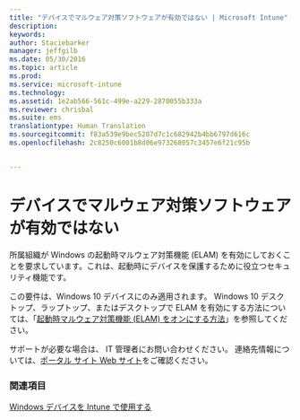 ```yaml
---
title: "デバイスでマルウェア対策ソフトウェアが有効ではない | Microsoft Intune"
description: 
keywords: 
author: Staciebarker
manager: jeffgilb
ms.date: 05/30/2016
ms.topic: article
ms.prod: 
ms.service: microsoft-intune
ms.technology: 
ms.assetid: 1e2ab566-561c-499e-a229-2870055b333a
ms.reviewer: chrisbal
ms.suite: ems
translationtype: Human Translation
ms.sourcegitcommit: f83a539e9bec5207d7c1c682942b4bb6797d616c
ms.openlocfilehash: 2c8250c6001b8d06e973268057c3457e6f21c95b


---
```



# デバイスでマルウェア対策ソフトウェアが有効ではない

所属組織が Windows の起動時マルウェア対策機能 (ELAM) を有効にしておくことを要求しています。これは、起動時にデバイスを保護するために役立つセキュリティ機能です。 

この要件は、Windows 10 デバイスにのみ適用されます。 Windows 10 デスクトップ、ラップトップ、またはデスクトップで ELAM を有効にする方法については、「[起動時マルウェア対策機能 (ELAM) をオンにする方法](https://gallery.technet.microsoft.com/How-to-turn-on-Early-84552ec5)」を参照してください。

サポートが必要な場合は、 IT 管理者にお問い合わせください。 連絡先情報については、[ポータル サイト Web サイト](http://portal.manage.microsoft.com)をご確認ください。

### 関連項目
[Windows デバイスを Intune で使用する](using-your-windows-device-with-intune.md)


<!--HONumber=Jul16_HO1-->


